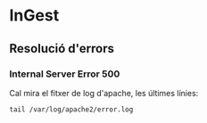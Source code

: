 # InGest

## Resolució d'errors

### Internal Server Error 500

Cal mira el fitxer de log d'apache, les últimes línies:

```
tail /var/log/apache2/error.log
```

